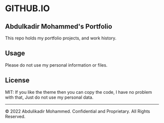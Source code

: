 # GITHUB.IO

## Abdulkadir Mohammed's Portfolio 

This repo holds my portfolio projects, and work history.

## Usage 
Please do not use my personal information or files. 

## License
MIT: If you like the theme then you can copy the code, I have no problem with that, Just do not use my personal data.

---

© 2022 Abdulikadir Mohammed. Confidential and Proprietary. All Rights Reserved.
